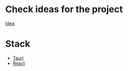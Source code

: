 # Check ideas for the project

[Idea](./.idea/roadmap.md)


# Stack
 - [Tauri](https://tauri.app/)
 - [React](https://reactjs.org/)